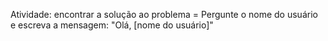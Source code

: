 Atividade: encontrar a solução ao problema =
       Pergunte o nome do usuário e escreva a mensagem:
       "Olá, [nome do usuário]" 


